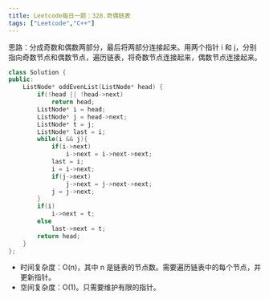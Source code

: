 ```yaml
---
title: Leetcode每日一题：328.奇偶链表
tags: ["Leetcode","C++"]
---
```


思路：分成奇数和偶数两部分，最后将两部分连接起来。用两个指针 i 和 j，分别指向奇数节点和偶数节点，遍历链表，将奇数节点连接起来，偶数节点连接起来。

~~~c++
class Solution {
public:
    ListNode* oddEvenList(ListNode* head) {
        if(!head || !head->next)
            return head;
        ListNode* i = head;
        ListNode* j = head->next;
        ListNode* t = j;
        ListNode* last = i;
        while(i && j){
            if(i->next)
                i->next = i->next->next;
            last = i;
            i = i->next;
            if(j->next)
                j->next = j->next->next;
            j = j->next;
        }
        if(i)
            i->next = t;
        else
            last->next = t;
        return head;
    }
};
~~~

- 时间复杂度：O(n)，其中 n 是链表的节点数。需要遍历链表中的每个节点，并更新指针。
- 空间复杂度：O(1)。只需要维护有限的指针。